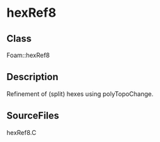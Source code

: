 # hexRef8 
## Class
Foam::hexRef8

## Description
Refinement of (split) hexes using polyTopoChange.

## SourceFiles
hexRef8.C

